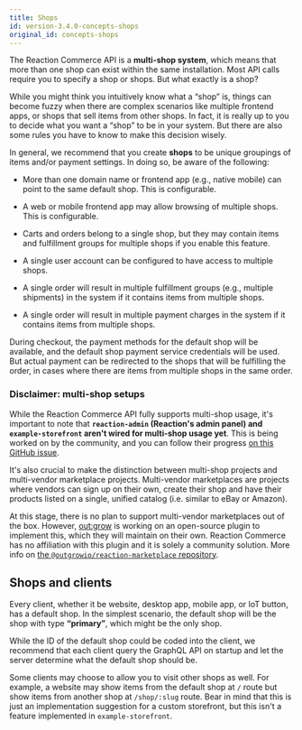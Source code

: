 ```yaml
---
title: Shops
id: version-3.4.0-concepts-shops
original_id: concepts-shops
---
```


The Reaction Commerce API is a **multi-shop system**, which means that more than one shop can exist within the same installation. Most API calls require you to specify a shop or shops. But what exactly is a shop?

While you might think you intuitively know what a “shop” is, things can become fuzzy when there are complex scenarios like multiple frontend apps, or shops that sell items from other shops. In fact, it is really up to you to decide what you want a “shop” to be in your system. But there are also some rules you have to know to make this decision wisely.

In general, we recommend that you create **shops** to be unique groupings of items and/or payment settings. In doing so, be aware of the following:

- More than one domain name or frontend app (e.g., native mobile) can point to the same default shop. This is configurable.

- A web or mobile frontend app may allow browsing of multiple shops. This is configurable.

- Carts and orders belong to a single shop, but they may contain items and fulfillment groups for multiple shops if you enable this feature.

- A single user account can be configured to have access to multiple shops.

- A single order will result in multiple fulfillment groups (e.g., multiple shipments) in the system if it contains items from multiple shops.

- A single order will result in multiple payment charges in the system if it contains items from multiple shops.

During checkout, the payment methods for the default shop will be available, and the default shop payment service credentials will be used. But actual payment can be redirected to the shops that will be fulfilling the order, in cases where there are items from multiple shops in the same order.

### Disclaimer: multi-shop setups

While the Reaction Commerce API fully supports multi-shop usage, it's important to note that **`reaction-admin` (Reaction's admin panel) and `example-storefront` aren't wired for multi-shop usage yet**. This is being worked on by the community, and you can follow their progress [on this GitHub issue](https://github.com/reactioncommerce/reaction-admin/issues/93#issuecomment-598295994).

It's also crucial to make the distinction between multi-shop projects and multi-vendor marketplace projects. Multi-vendor marketplaces are projects where vendors can sign up on their own, create their shop and have their products listed on a single, unified catalog (i.e. similar to eBay or Amazon).

At this stage, there is no plan to support multi-vendor marketplaces out of the box. However, [out:grow](https://outgrow.io) is working on an open-source plugin to implement this, which they will maintain on their own. Reaction Commerce has no affiliation with this plugin and it is solely a community solution. More info on [the `@outgrowio/reaction-marketplace` repository](https://github.com/outgrow/reaction-marketplace).

## Shops and clients

Every client, whether it be website, desktop app, mobile app, or IoT button, has a default shop. In the simplest scenario, the default shop will be the shop with type **“primary”**, which might be the only shop.

While the ID of the default shop could be coded into the client, we recommend that each client query the GraphQL API on startup and let the server determine what the default shop should be.

Some clients may choose to allow you to visit other shops as well. For example, a website may show items from the default shop at `/` route but show items from another shop at `/shop/:slug` route. Bear in mind that this is just an implementation suggestion for a custom storefront, but this isn't a feature implemented in `example-storefront`. 

